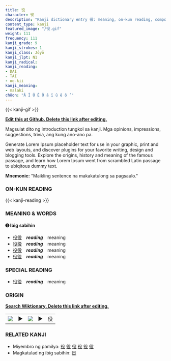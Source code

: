 ```yaml
---
title: 役
character: 役
description: "Kanji dictionary entry 役: meaning, on-kun reading, compounds, origin, related kanji"
content_type: kanji
featured_image: "/役.gif"
weight: 111
frequency: 111
kanji_grade: 9
kanji_strokes: 1
kanji_class: Jōyō
kanji_jlpt: N1
kanji_radical: 
kanji_reading: 
- DAI
- TAI
- oo-kii
kanji_meaning:
- malaki
chōon: "Ā Ī Ū Ē Ō ā ī ū ē ō ’"
---
```

[//]: # (Don't edit the line below. Kanji animated GIF code is automatically generated.)
{{< kanji-gif >}}

[//]: # (Edit below this line.)

**[Edit this at Github. Delete this link after editing.](https://github.com/tim0g/tim/tree/main/content/kanji/役/index.md)**

Magsulat dito ng introduction tungkol sa kanji. Mga opinions, impressions, suggestions, trivia, ang kung ano-ano pa.

Generate Lorem Ipsum placeholder text for use in your graphic, print and web layouts, and discover plugins for your favorite writing, design and blogging tools. Explore the origins, history and meaning of the famous passage, and learn how Lorem Ipsum went from scrambled Latin passage to ubiqitous dummy text.
 
**Mnemonic:** "Maikling sentence na makakatulong sa pagsaulo."

### ON-KUN READING

[//]: # (Don't edit the line below. ON-KUN READING code is automatically generated.)
{{< kanji-reading >}}

### MEANING & WORDS

#### ➊ **Ibig sabihin**
  - [役](../役)[役](../役)　***reading***　meaning
  - [役](../役)[役](../役)　***reading***　meaning
  - [役](../役)[役](../役)　***reading***　meaning
  - [役](../役)[役](../役)　***reading***　meaning

### SPECIAL READING
  - [役](../役)[役](../役)　***reading***　meaning

### ORIGIN

**[Search Wiktionary. Delete this link after editing.](https://wiktionary.org/wiki/役)**
<table class="kanji-table"><tr><td>
<img src="60px-役-bronze.svg.png">
</td><td>▶</td><td>
<img src="60px-役-oracle.svg.png">
</td><td>▶</td>
<td class="kanji-origin">役</td>
</tr></table>

### RELATED KANJI
- Miyembro ng pamilya: [役](../役) [役](../役) [役](../役) [役](../役) [役](../役) [役](../役)
- Magkatulad ng ibig sabihin: [日](../日)
